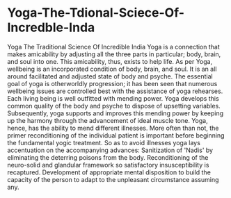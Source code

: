 # Yoga-The-Tdional-Sciece-Of-Incredble-Inda
Yoga The Traditional Science Of Incredible India  Yoga is a connection that makes amicability by adjusting all the three parts in particular; body, brain, and soul into one.  This amicability, thus, exists to help life.  As per Yoga, wellbeing is an incorporated condition of body, brain, and soul. It is an all around facilitated and adjusted state of body and psyche.  The essential goal of yoga is otherworldly progression; it has been seen that numerous wellbeing issues are controlled best with the assistance of yoga rehearses.  Each living being is well outfitted with mending power. Yoga develops this common quality of the body and psyche to dispose of upsetting variables.  Subsequently, yoga supports and improves this mending power by keeping up the harmony through the advancement of ideal muscle tone. Yoga, hence, has the ability to mend different illnesses.  More often than not, the primer reconditioning of the individual patient is important before beginning the fundamental yogic treatment.  So as to avoid illnesses yoga lays accentuation on the accompanying advances:  Sanitization of 'Nadis' by eliminating the deterring poisons from the body.  Reconditioning of the neuro-solid and glandular framework so satisfactory insusceptibility is recaptured.  Development of appropriate mental disposition to build the capacity of the person to adapt to the unpleasant circumstance assuming any. 
